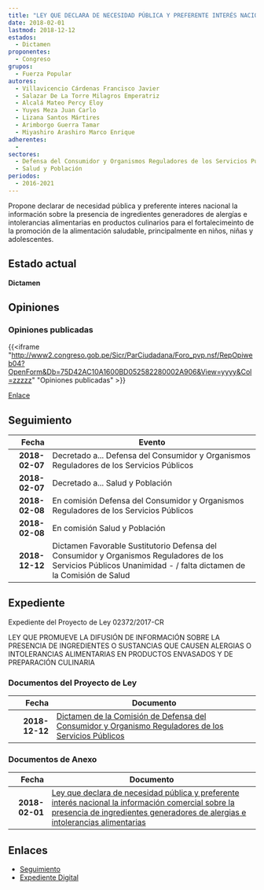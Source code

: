 ```yaml
---
title: "LEY QUE DECLARA DE NECESIDAD PÚBLICA Y PREFERENTE INTERÉS NACIONAL LA INFORMACIÓN COMERCIAL SOBRE LA PRESENCIA DE INGREDIENTES GENERADORES DE ALERGIAS E INTOLERANCIAS ALIMENTARIAS"
date: 2018-02-01
lastmod: 2018-12-12
estados: 
  - Dictamen
proponentes: 
  - Congreso
grupos: 
  - Fuerza Popular
autores: 
  - Villavicencio Cárdenas Francisco Javier
  - Salazar De La Torre Milagros Emperatriz
  - Alcalá Mateo Percy Eloy
  - Yuyes Meza Juan Carlo
  - Lizana Santos Mártires
  - Arimborgo Guerra Tamar
  - Miyashiro Arashiro Marco Enrique
adherentes: 
  - 
sectores: 
  - Defensa del Consumidor y Organismos Reguladores de los Servicios Públicos
  - Salud y Población
periodos: 
  - 2016-2021
---
```


Propone declarar de necesidad pública y preferente interes nacional la información sobre la presencia de ingredientes generadores de alergías e intolerancias alimentarias en productos culinarios para el fortalecimeinto de la promoción de la alimentación saludable, principalmente en niños, niñas y adolescentes.


## Estado actual

**Dictamen**

## Opiniones

### Opiniones publicadas

{{<iframe "http://www2.congreso.gob.pe/Sicr/ParCiudadana/Foro_pvp.nsf/RepOpiweb04?OpenForm&Db=75D42AC10A1600BD052582280002A906&View=yyyy&Col=zzzzz" "Opiniones publicadas" >}}

[Enlace](http://www2.congreso.gob.pe/Sicr/ParCiudadana/Foro_pvp.nsf/RepOpiweb04?OpenForm&Db=75D42AC10A1600BD052582280002A906&View=yyyy&Col=zzzzz)

## Seguimiento

| Fecha | Evento |
|------:|--------|
| **2018-02-07** | Decretado a... Defensa del Consumidor y Organismos Reguladores de los Servicios Públicos|
| **2018-02-07** | Decretado a... Salud y Población|
| **2018-02-08** | En comisión Defensa del Consumidor y Organismos Reguladores de los Servicios Públicos|
| **2018-02-08** | En comisión Salud y Población|
| **2018-12-12** | Dictamen Favorable Sustitutorio Defensa del Consumidor y Organismos Reguladores de los Servicios Públicos Unanimidad - / falta dictamen de la Comisión de Salud|


## Expediente

Expediente del Proyecto de Ley 02372/2017-CR

LEY QUE PROMUEVE LA DIFUSIÓN DE INFORMACIÓN SOBRE LA PRESENCIA DE INGREDIENTES O SUSTANCIAS QUE CAUSEN ALERGIAS O INTOLERANCIAS ALIMENTARIAS EN PRODUCTOS ENVASADOS Y DE PREPARACIÓN CULINARIA


### Documentos del Proyecto de Ley

| Fecha | Documento |
|------:|--------|
| **2018-12-12** | [Dictamen de la Comisión de Defensa del Consumidor y Organismo Reguladores de los Servicios Públicos](http://www.leyes.congreso.gob.pe/Documentos/2016_2021/Dictamenes/Proyectos_de_Ley/02372DC06MAY20181212.pdf) |

### Documentos de Anexo

| Fecha | Documento |
|------:|--------|
| **2018-02-01** | [Ley que declara de necesidad pública y preferente interés nacional la información comercial sobre la presencia de ingredientes generadores de alergias e intolerancias alimentarias](http://www.leyes.congreso.gob.pe/Documentos/2016_2021/Proyectos_de_Ley_y_de_Resoluciones_Legislativas/PL0236620180201.pdf) |

## Enlaces 

- [Seguimiento](http://www2.congreso.gob.pe/Sicr/TraDocEstProc/CLProLey2016.nsf/f7fff46988ca05b1052578e100829cc7/9eac8903898f66ef0525822700822163?OpenDocument)
- [Expediente Digital](http://www2.congreso.gob.pe/Sicr/TraDocEstProc/CLProLey2016.nsf/f7fff46988ca05b1052578e100829cc7/9eac8903898f66ef0525822700822163?OpenDocument&Click=05257FB7005EB655.eb71d0cf91d8294e05256cdf006b5706/$Body/0.1C6C)
